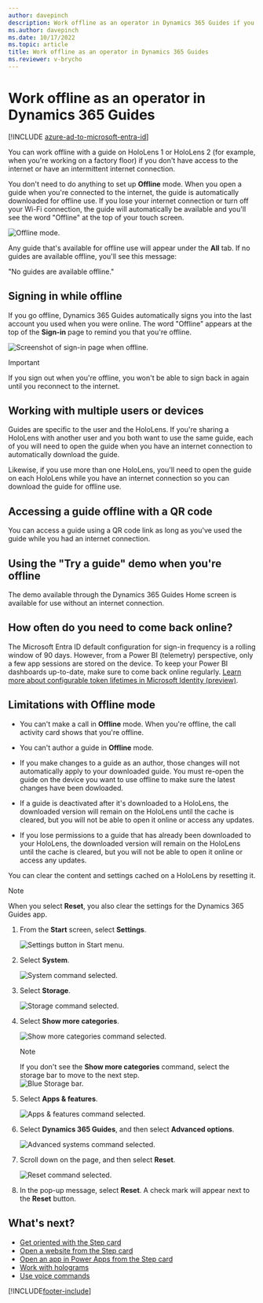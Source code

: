 ```yaml
---
author: davepinch
description: Work offline as an operator in Dynamics 365 Guides if you don't have an internet connection or you have an intermittent internet connection
ms.author: davepinch
ms.date: 10/17/2022
ms.topic: article
title: Work offline as an operator in Dynamics 365 Guides
ms.reviewer: v-brycho
---
```


# Work offline as an operator in Dynamics 365 Guides

[!INCLUDE [azure-ad-to-microsoft-entra-id](../includes/azure-ad-to-microsoft-entra-id.md)]

You can work offline with a guide on HoloLens 1 or HoloLens 2 (for example, when you're working on a factory floor) if you don't have access to the internet or have an intermittent internet connection. 

You don't need to do anything to set up **Offline** mode. When you open a guide when you're connected to the internet, the guide is automatically downloaded for offline use. If you lose your internet connection or turn off your Wi-Fi connection, the guide will automatically be available and you'll see the word "Offline" at the top of your touch screen.

![Offline mode.](media/operator-offline.JPG "Offline mode")

Any guide that's available for offline use will appear under the **All** tab. If no guides are available offline, you'll see this message: 

"No guides are available offline."

## Signing in while offline

If you go offline, Dynamics 365 Guides automatically signs you into the last account you used when you were online. The word "Offline" appears at the top of the **Sign-in** page to remind you that you're offline.

![Screenshot of sign-in page when offline.](media/sign-in-offline-mode.jpg "Screenshot of sign-in page when offline")

> [!IMPORTANT]
> If you sign out when you're offline, you won't be able to sign back in again until you reconnect to the internet.

## Working with multiple users or devices

Guides are specific to the user and the HoloLens. If you're sharing a HoloLens with another user and you both want to use the same guide, each of you will need to open the guide when you have an internet connection to automatically download the guide. 

Likewise, if you use more than one HoloLens, you'll need to open the guide on each HoloLens while you have an internet connection so you can download the guide for offline use.

## Accessing a guide offline with a QR code

You can access a guide using a QR code link as long as you've used the guide while you had an internet connection.

## Using the "Try a guide" demo when you're offline

The demo available through the Dynamics 365 Guides Home screen is available for use without an internet connection.

## How often do you need to come back online?

The Microsoft Entra ID default configuration for sign-in frequency is a rolling window of 90 days. However, from a Power BI (telemetry) perspective, only a few app sessions are stored on the device. To keep your Power BI dashboards up-to-date, make sure to come back online regularly. [Learn more about configurable token lifetimes in Microsoft Identity (preview)](/azure/active-directory/develop/active-directory-configurable-token-lifetimes).

## Limitations with Offline mode

- You can't make a call in **Offline** mode. When you're offline, the call activity card shows that you're offline. 

- You can't author a guide in **Offline** mode.

- If you make changes to a guide as an author, those changes will not automatically apply to your downloaded guide. You must re-open the guide on the device you want to use offline to make sure the latest changes have been dowloaded. 

- If a guide is deactivated after it's downloaded to a HoloLens, the downloaded version will remain on the HoloLens until the cache is cleared, but you will not be able to open it online or access any updates.

- If you lose permissions to a guide that has already been downloaded to your HoloLens, the downloaded version will remain on the HoloLens until the cache is cleared, but you will not be able to open it online or access any updates. 

You can clear the content and settings cached on a HoloLens by resetting it. 

> [!NOTE]
> When you select **Reset**, you also clear the settings for the Dynamics 365 Guides app.

1. From the **Start** screen, select **Settings**.

    ![Settings button in Start menu.](media/start-menu-cache.PNG "Settings button in Start menu")
    
2. Select **System**.

    ![System command selected.](media/system-cache.PNG "System command selected")

3. Select **Storage**.

    ![Storage command selected.](media/storage-cache.PNG "Storage command selected")
    
4. Select **Show more categories**.

    ![Show more categories command selected.](media/show-more-categories-cache.PNG "Show more categories command selected")
    
    > [!NOTE]
    > If you don't see the **Show more categories** command, select the storage bar to move to the next step.<br>![Blue Storage bar.](media/storage2-cache.PNG "Blue Storage bar")
    
5. Select **Apps & features**.

    ![Apps & features command selected.](media/apps-features-cache.PNG "Apps & features command selected")

6. Select **Dynamics 365 Guides**, and then select **Advanced options**.

    ![Advanced systems command selected.](media/advanced-systems-cache.PNG "Advanced systems command selected")

7. Scroll down on the page, and then select **Reset**.

    ![Reset command selected.](media/reset-cache.PNG "Reset command selected")

8. In the pop-up message, select **Reset**. A check mark will appear next to the **Reset** button.

## What's next?
- [Get oriented with the Step card](operator-step-card-orientation.md)
- [Open a website from the Step card](operator-website-link.md)
- [Open an app in Power Apps from the Step card](operator-powerapps-link.md)
- [Work with holograms](operator-holograms.md)
- [Use voice commands](voice-commands.md)<br>


[!INCLUDE[footer-include](../includes/footer-banner.md)]
